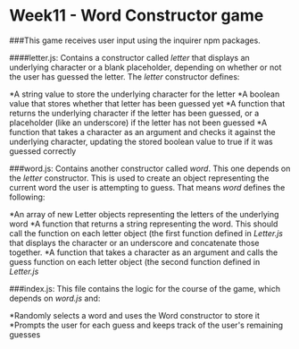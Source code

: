# Week11 - Word Constructor game


###This game receives user input using the inquirer npm packages. 


####letter.js: Contains a constructor called *letter* that displays an underlying character or a blank placeholder, depending on whether or not the user has guessed the letter. The *letter* constructor defines:

 *A string value to store the underlying character for the letter
 *A boolean value that stores whether that letter has been guessed yet
 *A function that returns the underlying character if the letter has been guessed, or a placeholder (like an underscore) if the letter has not been guessed
 *A function that takes a character as an argument and checks it against the underlying character, updating the stored boolean value to true if it was guessed correctly

###word.js: Contains another constructor called *word*. This one depends on the *letter* constructor. This is used to create an object representing the current word the user is attempting to guess. That means *word* defines the following:

 *An array of new Letter objects representing the letters of the underlying word
 *A function that returns a string representing the word. This should call the function on each letter object (the first function defined in *Letter.js* that displays the character or an underscore and concatenate those together.
 *A function that takes a character as an argument and calls the guess function on each letter object (the second function defined in *Letter.js*

###index.js: This file contains the logic for the course of the game, which depends on *word.js* and:

 *Randomly selects a word and uses the Word constructor to store it
 *Prompts the user for each guess and keeps track of the user's remaining guesses